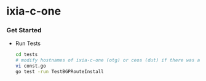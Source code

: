 # ixia-c-one


### Get Started

- Run Tests

    ```sh
    cd tests
    # modify hostnames of ixia-c-one (otg) or ceos (dut) if there was a change in .clab.yaml
    vi const.go
    go test -run TestBGPRouteInstall
    ```
